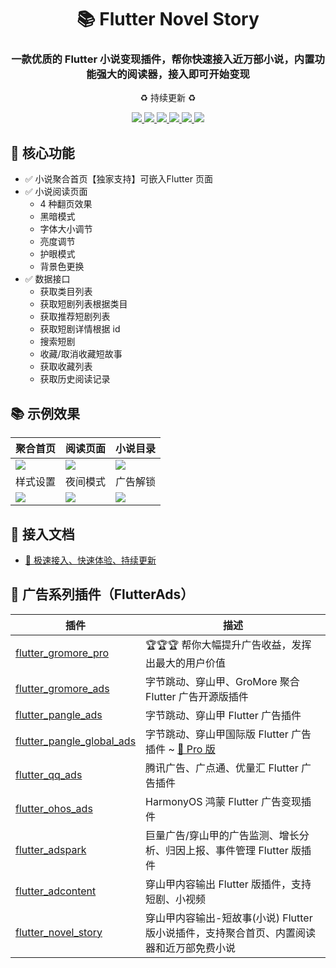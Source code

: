 <h1 align="center">📚 Flutter Novel Story </h1>
<h3 align="center">一款优质的 Flutter 小说变现插件，帮你快速接入近万部小说，内置功能强大的阅读器，接入即可开始变现</h3>
<p align="center">♻️ 持续更新 ♻️</p>

<p align="center">
<a href="https://pub.dev/packages/flutter_novel_story">
<img src="https://img.shields.io/pub/v/flutter_novel_story?logo=dart"/>
<img src="https://img.shields.io/badge/OS-iOS%20%7C%20Android-blue?logo=preact"/>
</a>
<a href="https://github.com/FlutterAds/flutter_novel_story">
<img src="https://github.com/FlutterAds/flutter_novel_story/actions/workflows/flutter.yml/badge.svg">
<img src=https://img.shields.io/github/stars/FlutterAds/flutter_novel_story?color=brightgreen>
</a>
<a href="https://flutterads.top/">
<img src="https://img.shields.io/badge/Pro-v2.0.0-success?logo=flutter&logoColor=FFD700"/>
<img src="https://img.shields.io/badge/Site-FlutterAds-success?logo=webtrees&logoColor=FFD700"/>
</a>
</p>

## 🚀 核心功能

- ✅ 小说聚合首页【独家支持】可嵌入Flutter 页面
- ✅ 小说阅读页面
  - 4 种翻页效果
  - 黑暗模式
  - 字体大小调节
  - 亮度调节
  - 护眼模式
  - 背景色更换
- ✅ 数据接口
  - 获取类目列表
  - 获取短剧列表根据类目
  - 获取推荐短剧列表
  - 获取短剧详情根据 id
  - 搜索短剧
  - 收藏/取消收藏短故事
  - 获取收藏列表
  - 获取历史阅读记录

## 📚 示例效果

|聚合首页|阅读页面|小说目录|
|--|--|--|
| <img src='https://flutterads.top/imgs/vovel/img03.webp'/>| <img src='https://flutterads.top/imgs/vovel/img04.webp'/>| <img src='https://flutterads.top/imgs/vovel/img06.webp'/> |
|样式设置|夜间模式|广告解锁|
| <img src='https://flutterads.top/imgs/vovel/img07.webp'/> | <img src='https://flutterads.top/imgs/vovel/img05.webp'/> | <img src='https://flutterads.top/imgs/vovel/img08.webp'/> |  


## 📃 接入文档

- [ 🎯 极速接入、快速体验、持续更新](https://flutterads.top/)


## 📌 广告系列插件（FlutterAds）
|插件|描述|
|-|-|
|[flutter_gromore_pro](https://flutterads.top/)|🏆🏆🏆 帮你大幅提升广告收益，发挥出最大的用户价值|
|[flutter_gromore_ads](https://github.com/FlutterAds/flutter_gromore_ads)|字节跳动、穿山甲、GroMore 聚合 Flutter 广告开源版插件|
|[flutter_pangle_ads](https://github.com/FlutterAds/flutter_pangle_ads)|字节跳动、穿山甲 Flutter 广告插件|
|[flutter_pangle_global_ads](https://github.com/FlutterAds/flutter_pangle_global_ads)|字节跳动、穿山甲国际版 Flutter 广告插件 ~ [🚀 Pro 版](https://global.flutterads.top/)|
|[flutter_qq_ads](https://github.com/FlutterAds/flutter_qq_ads)|腾讯广告、广点通、优量汇 Flutter 广告插件|
|[flutter_ohos_ads](https://github.com/FlutterAds/flutter_qq_ads)|HarmonyOS 鸿蒙 Flutter 广告变现插件|
|[flutter_adspark](https://github.com/FlutterAds/flutter_adspark)|巨量广告/穿山甲的广告监测、增长分析、归因上报、事件管理 Flutter 版插件|
|[flutter_adcontent](https://github.com/FlutterAds/flutter_adcontent)|穿山甲内容输出 Flutter 版插件，支持短剧、小视频|
|[flutter_novel_story](https://github.com/FlutterAds/flutter_novel_story)|穿山甲内容输出-短故事(小说) Flutter 版小说插件，支持聚合首页、内置阅读器和近万部免费小说|
